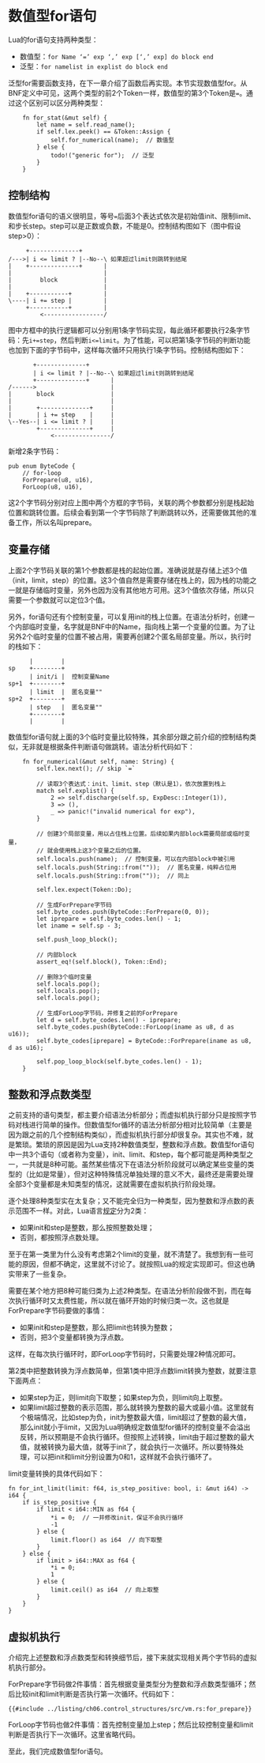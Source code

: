 # 数值型for语句

Lua的for语句支持两种类型：

- 数值型：`for Name ‘=’ exp ‘,’ exp [‘,’ exp] do block end`
- 泛型：`for namelist in explist do block end`

泛型for需要函数支持，在下一章介绍了函数后再实现。本节实现数值型for。从BNF定义中可见，这两个类型的前2个Token一样，数值型的第3个Token是`=`。通过这个区别可以区分两种类型：

```rust,ignore
    fn for_stat(&mut self) {
        let name = self.read_name();
        if self.lex.peek() == &Token::Assign {
            self.for_numerical(name);  // 数值型
        } else {
            todo!("generic for");  // 泛型
        }
    }
```

## 控制结构

数值型for语句的语义很明显，等号`=`后面3个表达式依次是初始值init、限制limit、和步长step。step可以是正数或负数，不能是0。控制结构图如下（图中假设step>0）：

```
     +--------------+
/--->| i <= limit ? |--No--\ 如果超过limit则跳转到结尾
|    +--------------+      |
|                          |
|        block             |
|                          |
|    +-----------+         |
\----| i += step |         |
     +-----------+         |
         <-----------------/
```

图中方框中的执行逻辑都可以分别用1条字节码实现，每此循环都要执行2条字节码：先`i+=step`，然后判断`i<=limit`。为了性能，可以把第1条字节码的判断功能也加到下面的字节码中，这样每次循环只用执行1条字节码。控制结构图如下：

```
       +--------------+
       | i <= limit ? |--No--\ 如果超过limit则跳转到结尾
       +--------------+      |
/------>                     |
|       block                |
|                            |
|       +--------------+     |
|       | i += step    |     |
\--Yes--| i <= limit ? |     |
        +--------------+     |
            <----------------/
```

新增2条字节码：

```rust,ignore
pub enum ByteCode {
    // for-loop
    ForPrepare(u8, u16),
    ForLoop(u8, u16),
```

这2个字节码分别对应上图中两个方框的字节码，关联的两个参数都分别是栈起始位置和跳转位置。后续会看到第一个字节码除了判断跳转以外，还需要做其他的准备工作，所以名叫prepare。

## 变量存储

上面2个字节码关联的第1个参数都是栈的起始位置。准确说就是存储上述3个值（init，limit，step）的位置。这3个值自然是需要存储在栈上的，因为栈的功能之一就是存储临时变量，另外也因为没有其他地方可用。这3个值依次存储，所以只需要一个参数就可以定位3个值。

另外，for语句还有个控制变量，可以复用init的栈上位置。在语法分析时，创建一个内部临时变量，名字就是BNF中的Name，指向栈上第一个变量的位置。为了让另外2个临时变量的位置不被占用，需要再创建2个匿名局部变量。所以，执行时的栈如下：

```
      |        |
sp    +--------+
      | init/i |  控制变量Name
sp+1  +--------+
      | limit  |  匿名变量""
sp+2  +--------+
      | step   |  匿名变量""
      +--------+
      |        |
```

数值型for语句就上面的3个临时变量比较特殊，其余部分跟之前介绍的控制结构类似，无非就是根据条件判断语句做跳转。语法分析代码如下：

```rust,ignore
    fn for_numerical(&mut self, name: String) {
        self.lex.next(); // skip `=`

        // 读取3个表达式：init、limit、step（默认是1），依次放置到栈上
        match self.explist() {
            2 => self.discharge(self.sp, ExpDesc::Integer(1)),
            3 => (),
            _ => panic!("invalid numerical for exp"),
        }

        // 创建3个局部变量，用以占住栈上位置。后续如果内部block需要局部或临时变量，
        // 就会使用栈上这3个变量之后的位置。
        self.locals.push(name);  // 控制变量，可以在内部block中被引用
        self.locals.push(String::from(""));  // 匿名变量，纯粹占位用
        self.locals.push(String::from(""));  // 同上

        self.lex.expect(Token::Do);

        // 生成ForPrepare字节码
        self.byte_codes.push(ByteCode::ForPrepare(0, 0));
        let iprepare = self.byte_codes.len() - 1;
        let iname = self.sp - 3;

        self.push_loop_block();

        // 内部block
        assert_eq!(self.block(), Token::End);

        // 删除3个临时变量
        self.locals.pop();
        self.locals.pop();
        self.locals.pop();

        // 生成ForLoop字节码，并修复之前的ForPrepare
        let d = self.byte_codes.len() - iprepare;
        self.byte_codes.push(ByteCode::ForLoop(iname as u8, d as u16));
        self.byte_codes[iprepare] = ByteCode::ForPrepare(iname as u8, d as u16);

        self.pop_loop_block(self.byte_codes.len() - 1);
    }
```

## 整数和浮点数类型

之前支持的语句类型，都主要介绍语法分析部分；而虚拟机执行部分只是按照字节码对栈进行简单的操作。但数值型for循环的语法分析部分相对比较简单（主要是因为跟之前的几个控制结构类似），而虚拟机执行部分却很复杂。其实也不难，就是繁琐。繁琐的原因是因为Lua支持2种数值类型，整数和浮点数。数值型for语句中一共3个语句（或者称为变量），init、limit、和step，每个都可能是两种类型之一，一共就是8种可能。虽然某些情况下在语法分析阶段就可以确定某些变量的类型的（比如是常量），但对这种特殊情况单独处理的意义不大，最终还是需要处理全部3个变量都是未知类型的情况，这就需要在虚拟机执行阶段处理。

逐个处理8种类型实在太复杂；又不能完全归为一种类型，因为整数和浮点数的表示范围不一样。对此，Lua语言[规定](https://www.lua.org/manual/5.4/manual.html#3.3.5)分为2类：

- 如果init和step是整数，那么按照整数处理；
- 否则，都按照浮点数处理。

至于在第一类里为什么没有考虑第2个limit的变量，就不清楚了。我想到有一些可能的原因，但都不确定，这里就不讨论了。就按照Lua的规定实现即可。但这也确实带来了一些复杂。

需要在某个地方把8种可能归类为上述2种类型。在语法分析阶段做不到，而在每次执行循环时又太费性能，所以就在循环开始的时候归类一次。这也就是ForPrepare字节码要做的事情：

- 如果init和step是整数，那么把limit也转换为整数；
- 否则，把3个变量都转换为浮点数。

这样，在每次执行循环时，即ForLoop字节码时，只需要处理2种情况即可。

第2类中把整数转换为浮点数简单，但第1类中把浮点数limit转换为整数，就要注意下面两点：

- 如果step为正，则limit向下取整；如果step为负，则limit向上取整。
- 如果limit超过整数的表示范围，那么就转换为整数的最大或最小值。这里就有个极端情况，比如step为负，init为整数最大值，limit超过了整数的最大值，那么init就小于limit，又因为Lua明确规定数值型for循环的控制变量不会溢出反转，所以预期是不会执行循环。但按照上述转换，limit由于超过整数的最大值，就被转换为最大值，就等于init了，就会执行一次循环。所以要特殊处理，可以把init和limit分别设置为0和1，这样就不会执行循环了。

limit变量转换的具体代码如下：

```rust,ignore
fn for_int_limit(limit: f64, is_step_positive: bool, i: &mut i64) -> i64 {
    if is_step_positive {
        if limit < i64::MIN as f64 {
            *i = 0;  // 一并修改init，保证不会执行循环
            -1
        } else {
            limit.floor() as i64  // 向下取整
        }
    } else {
        if limit > i64::MAX as f64 {
            *i = 0;
            1
        } else {
            limit.ceil() as i64  // 向上取整
        }
    }
}
```

## 虚拟机执行

介绍完上述整数和浮点数类型和转换细节后，接下来就实现相关两个字节码的虚拟机执行部分。

ForPrepare字节码做2件事情：首先根据变量类型分为整数和浮点数类型循环；然后比较init和limit判断是否执行第一次循环。代码如下：

```rust,ignore
{{#include ../listing/ch06.control_structures/src/vm.rs:for_prepare}}
```

ForLoop字节码也做2件事情：首先控制变量加上step；然后比较控制变量和limit判断是否执行下一次循环。这里省略代码。

至此，我们完成数值型for语句。
